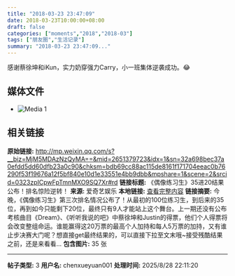 ```yaml
---
title: "2018-03-23 23:47:09"
date: 2018-03-23T10:00:00+08:00
draft: false
categories: ["moments","2018","2018-03"]
tags: ["朋友圈","生活记录"]
summary: "2018-03-23 23:47:09..."
---
```


感谢蔡徐坤和iKun，实力奶穿强力Carry，小一班集体逆袭成功。😂

## 媒体文件

- ![Media 1](/Moments/photos/2018-03-23/201803232347090.jpg)

## 相关链接

**原始链接:** http://mp.weixin.qq.com/s?__biz=MjM5MDAzNzQyMA==&mid=2651379723&idx=1&sn=32a698bec37a0efdd5dd60dfb23a0c90&chksm=bdb69cc88ac115de8161f171704eeac0b76290f53f19676a12f5bf840e10d1e33551e4bb9dbb&mpshare=1&scene=2&srcid=0323zpICpwFpTmnMXO9SQ7Xr#rd
**链接标题:** 《偶像练习生》35进20结果公布！排名惊险逆转！
**来源:** 爱奇艺娱乐
**本地链接:** [查看完整内容](/link_content/2018/03/2018-03-23/link_content/)
**链接摘要:** 今晚，《偶像练习生》第三次排名情况公布了！从最初的100位练习生，到后来的35位，再到如今只能剩下20位，最终只有9人才能站上这个舞台。上一期还没有公布考核曲目《Dream》、《听听我说的吧》中蔡徐坤和Justin的得票，他们个人得票将会改变整组命运。谁能赢得这20万票的最高个人加持和每人5万票的加持，又有谁止步决赛大门呢？想直接get最终结果的，可以直接下拉至文末哦~接受残酷结果之前，还是来看看...
**包含图片:** 35 张

---

**帖子类型:** 3
**用户名:** chenxueyuan001
**处理时间:** 2025/8/28 22:11:20